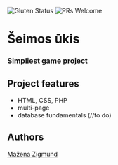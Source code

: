 ![Gluten Status](https://img.shields.io/badge/Gluten-Free-green.svg)
![PRs Welcome](https://img.shields.io/badge/PRs-welcome-brightgreen.svg)

# Šeimos ūkis
### Simpliest game project

## Project features
- HTML, CSS, PHP
- multi-page
- database fundamentals (//to do)

## Authors
[Mažena Zigmund](https://github.com/skajaq)